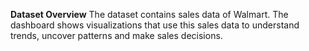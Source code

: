 **Dataset Overview**
The dataset contains sales data of Walmart. The dashboard shows visualizations that use this sales data to understand trends, uncover patterns and make sales decisions.